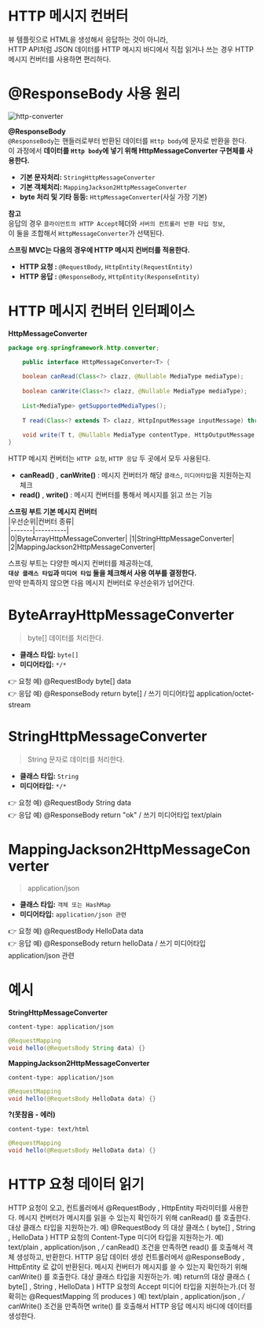 HTTP 메시지 컨버터
======================  
  
뷰 템플릿으로 HTML을 생성해서 응답하는 것이 아니라,    
HTTP API처럼 JSON 데이터를 HTTP 메시지 바디에서 직접 읽거나 쓰는 경우 HTTP 메시지 컨버터를 사용하면 편리하다.   
  
# @ResponseBody 사용 원리    

![http-converter](https://user-images.githubusercontent.com/50267433/128208586-83a1086f-a38d-4851-961d-068008d77fcb.PNG)  
  
**@ResponseBody**          
`@ResponseBody`는 핸들러로부터 반환된 데이터를 `Http body`에 문자로 반환을 한다.              
이 과정에서 **데이터를 `Http body`에 넣기 위해 HttpMessageConverter 구현체를 사용한다.**                  
     
* **기본 문자처리:** `StringHttpMessageConverter`     
* **기본 객체처리:** `MappingJackson2HttpMessageConverter`        
* **byte 처리 및 기타 등등:** `HttpMessageConverter`(사실 가장 기본)       
       
**참고**   
응답의 경우 `클라이언트의 HTTP Accept`헤더와 `서버의 컨트롤러 반환 타입 정보`,    
이 둘을 조합해서 `HttpMessageConverter`가 선택된다.          
       
**스프링 MVC는 다음의 경우에 HTTP 메시지 컨버터를 적용한다.**       
* **HTTP 요청 :** `@RequestBody`, `HttpEntity(RequestEntity)`   
* **HTTP 응답 :** `@ResponseBody`, `HttpEntity(ResponseEntity)`       
  
# HTTP 메시지 컨버터 인터페이스
**HttpMessageConverter**  
```java
package org.springframework.http.converter;

    public interface HttpMessageConverter<T> {
    
    boolean canRead(Class<?> clazz, @Nullable MediaType mediaType);
    
    boolean canWrite(Class<?> clazz, @Nullable MediaType mediaType);
    
    List<MediaType> getSupportedMediaTypes();
    
    T read(Class<? extends T> clazz, HttpInputMessage inputMessage) throws IOException, HttpMessageNotReadableException;
    
    void write(T t, @Nullable MediaType contentType, HttpOutputMessage outputMessage) throws IOException, HttpMessageNotWritableException;
}
```    
HTTP 메시지 컨버터는 `HTTP 요청`, `HTTP 응답` 두 곳에서 모두 사용된다.    
   
* **canRead()** , **canWrite()** : 메시지 컨버터가 해당 `클래스`, `미디어타입`을 지원하는지 체크
* **read()** , **write()** : 메시지 컨버터를 통해서 메시지를 읽고 쓰는 기능                 
     
**스프링 부트 기본 메시지 컨버터**     
|우선순위|컨버터 종류|   
|-------|----------|   
|0|ByteArrayHttpMessageConverter|
|1|StringHttpMessageConverter|
|2|MappingJackson2HttpMessageConverter|
   
스프링 부트는 다양한 메시지 컨버터를 제공하는데,     
**`대상 클래스 타입`과 `미디어 타입` 둘을 체크해서 사용 여부를 결정한다.**          
만약 만족하지 않으면 다음 메시지 컨버터로 우선순위가 넘어간다.    

# ByteArrayHttpMessageConverter  
> byte[] 데이터를 처리한다.   
  
* **클래스 타입:** `byte[]`  
* **미디어타입:** `*/*` 
     
👉 요청 예) @RequestBody byte[] data       
👉 응답 예) @ResponseBody return byte[] / 쓰기 미디어타입 application/octet-stream       


# StringHttpMessageConverter
> String 문자로 데이터를 처리한다.   
   
* **클래스 타입:** `String` 
* **미디어타입:** `*/*`   
   
👉 요청 예) @RequestBody String data      
👉 응답 예) @ResponseBody return "ok" / 쓰기 미디어타입 text/plain       
  
# MappingJackson2HttpMessageConverter   
> application/json
  
* **클래스 타입:** `객체 또는 HashMap`        
* **미디어타입:** `application/json 관련`       
  
👉 요청 예) @RequestBody HelloData data      
👉 응답 예) @ResponseBody return helloData / 쓰기 미디어타입 application/json 관련     

# 예시  
**StringHttpMessageConverter**  
```http
content-type: application/json
```
```java
@RequestMapping
void hello(@RequetsBody String data) {}
```

**MappingJackson2HttpMessageConverter**  
```http
content-type: application/json
```
```java
@RequestMapping
void hello(@RequetsBody HelloData data) {}
```
 
**?(못참음 - 에러)**
```http
content-type: text/html
```
```java  
@RequestMapping
void hello(@RequetsBody HelloData data) {}
```

# HTTP 요청 데이터 읽기
HTTP 요청이 오고, 컨트롤러에서 @RequestBody , HttpEntity 파라미터를 사용한다.
메시지 컨버터가 메시지를 읽을 수 있는지 확인하기 위해 canRead() 를 호출한다.
대상 클래스 타입을 지원하는가.
예) @RequestBody 의 대상 클래스 ( byte[] , String , HelloData )
HTTP 요청의 Content-Type 미디어 타입을 지원하는가.
예) text/plain , application/json , */*
canRead() 조건을 만족하면 read() 를 호출해서 객체 생성하고, 반환한다.
HTTP 응답 데이터 생성
컨트롤러에서 @ResponseBody , HttpEntity 로 값이 반환된다.
메시지 컨버터가 메시지를 쓸 수 있는지 확인하기 위해 canWrite() 를 호출한다.
대상 클래스 타입을 지원하는가.
예) return의 대상 클래스 ( byte[] , String , HelloData )
HTTP 요청의 Accept 미디어 타입을 지원하는가.(더 정확히는 @RequestMapping 의 produces )
예) text/plain , application/json , */*
canWrite() 조건을 만족하면 write() 를 호출해서 HTTP 응답 메시지 바디에 데이터를 생성한다.
